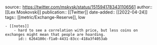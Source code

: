 source:: https://twitter.com/mskvsk/status/1515941783431106561
author:: [[Lex Moskovski]]
publication:: [[Twitter]]
date-added:: [[2022-04-24]]
tags:: [[metric/Exchange-Reserve]], low

	- [[notes]]
		- hard to see a correlation with price, but less coins on exchanges might mean that people are hoarding.
		  id:: 6264100c-f1a0-4431-83cc-418a3f4053ab